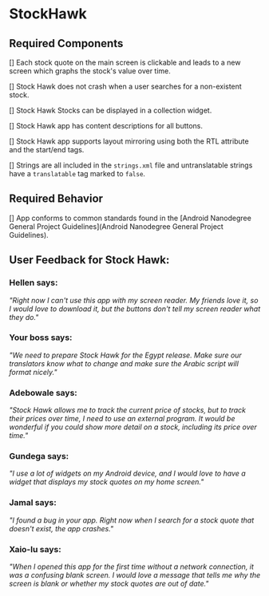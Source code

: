 # StockHawk

## Required Components

[] Each stock quote on the main screen is clickable and leads to a new screen which graphs the stock's value over time.

[] Stock Hawk does not crash when a user searches for a non-existent stock.

[] Stock Hawk Stocks can be displayed in a collection widget.

[] Stock Hawk app has content descriptions for all buttons.

[] Stock Hawk app supports layout mirroring using both the RTL attribute and the start/end tags.

[] Strings are all included in the `strings.xml` file and untranslatable strings have a `translatable` tag marked to `false`.

## Required Behavior

[] App conforms to common standards found in the [Android Nanodegree General Project Guidelines](Android Nanodegree General Project Guidelines).

## User Feedback for Stock Hawk:
### Hellen says:
*"Right now I can't use this app with my screen reader. My friends love it, so I would love to download it, but the buttons don't tell my screen reader what they do."*

### Your boss says:
*"We need to prepare Stock Hawk for the Egypt release. Make sure our translators know what to change and make sure the Arabic script will format nicely."*

### Adebowale says:
*"Stock Hawk allows me to track the current price of stocks, but to track their prices over time, I need to use an external program. It would be wonderful if you could show more detail on a stock, including its price over time."*

### Gundega says:
*"I use a lot of widgets on my Android device, and I would love to have a widget that displays my stock quotes on my home screen."*

### Jamal says:
*"I found a bug in your app. Right now when I search for a stock quote that doesn't exist, the app crashes."*

### Xaio-lu says:
*"When I opened this app for the first time without a network connection, it was a confusing blank screen. I would love a message that tells me why the screen is blank or whether my stock quotes are out of date."*
